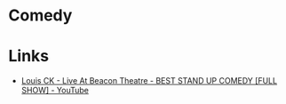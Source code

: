 # Comedy

# Links

* [Louis CK - Live At Beacon Theatre - BEST STAND UP COMEDY [FULL SHOW] - YouTube](https://www.youtube.com/watch?v=L8KyI_ZXkp8) 



